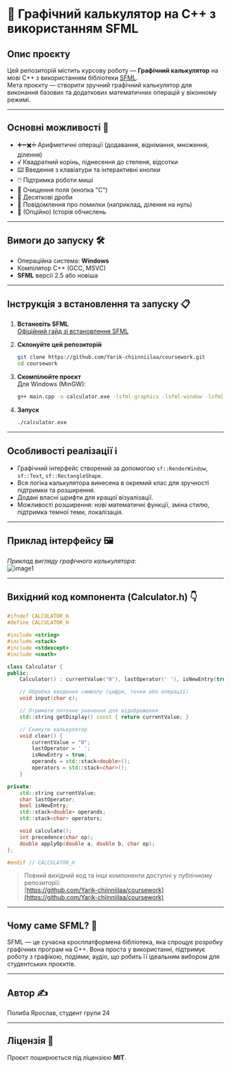 # 🧮 Графічний калькулятор на C++ з використанням SFML

## Опис проєкту

Цей репозиторій містить курсову роботу — **Графічний калькулятор** на мові C++ з використанням бібліотеки [SFML](https://www.sfml-dev.org/).  
Мета проєкту — створити зручний графічний калькулятор для виконання базових та додаткових математичних операцій у віконному режимі.

---

## Основні можливості 🚀

- ➕➖✖️➗ Арифметичні операції (додавання, віднімання, множення, ділення)
- √ Квадратний корінь, піднесення до степеня, відсотки
- ⌨️ Введення з клавіатури та інтерактивні кнопки
- 🖱️ Підтримка роботи миші
- 🧹 Очищення поля (кнопка "C")
- 🔢 Десяткові дроби
- 💬 Повідомлення про помилки (наприклад, ділення на нуль)
- 🧾 (Опційно) Історія обчислень

---

## Вимоги до запуску 🛠️

- Операційна система: **Windows**
- Компілятор C++ (GCC, MSVC)
- **SFML** версії 2.5 або новіша

---

## Інструкція з встановлення та запуску 📋

1. **Встановіть SFML**  
   [Офіційний гайд зі встановлення SFML](https://www.sfml-dev.org/tutorials/2.5/)

2. **Склонуйте цей репозиторій**  
   ```bash
   git clone https://github.com/Yarik-chiinniilaa/coursework.git
   cd coursework
   ```

3. **Скомпілюйте проєкт**  
   Для Windows (MinGW):
   ```bash
   g++ main.cpp -o calculator.exe -lsfml-graphics -lsfml-window -lsfml-system
   ```

4. **Запуск**  
   ```bash
   ./calculator.exe
   ```

---

## Особливості реалізації ℹ️

- Графічний інтерфейс створений за допомогою `sf::RenderWindow`, `sf::Text`, `sf::RectangleShape`.
- Вся логіка калькулятора винесена в окремий клас для зручності підтримки та розширення.
- Додані власні шрифти для кращої візуалізації.
- Можливості розширення: нові математичні функції, зміна стилю, підтримка темної теми, локалізація.

---

## Приклад інтерфейсу 🖼️

_Приклад вигляду графічного калькулятора:_  
![image1](image1)

---

## Вихідний код компонента (Calculator.h) 👇

```cpp
#ifndef CALCULATOR_H
#define CALCULATOR_H

#include <string>
#include <stack>
#include <stdexcept>
#include <cmath>

class Calculator {
public:
    Calculator() : currentValue("0"), lastOperator(' '), isNewEntry(true) {}

    // Обробка введення символу (цифри, точки або операції)
    void input(char c);

    // Отримати поточне значення для відображення
    std::string getDisplay() const { return currentValue; }

    // Скинути калькулятор
    void clear() {
        currentValue = "0";
        lastOperator = ' ';
        isNewEntry = true;
        operands = std::stack<double>();
        operators = std::stack<char>();
    }

private:
    std::string currentValue;
    char lastOperator;
    bool isNewEntry;
    std::stack<double> operands;
    std::stack<char> operators;

    void calculate();
    int precedence(char op);
    double applyOp(double a, double b, char op);
};

#endif // CALCULATOR_H
```

> Повний вихідний код та інші компоненти доступні у публічному репозиторії:  
> [https://github.com/Yarik-chiinniilaa/coursework](https://github.com/Yarik-chiinniilaa/coursework)

---

## Чому саме SFML? 🤔

SFML — це сучасна кросплатформена бібліотека, яка спрощує розробку графічних програм на C++. Вона проста у використанні, підтримує роботу з графікою, подіями, аудіо, що робить її ідеальним вибором для студентських проєктів.

---

## Автор ✍️

Полиба Ярослав, студент групи 24

---

## Ліцензія 📄

Проєкт поширюється під ліцензією **MIT**.
